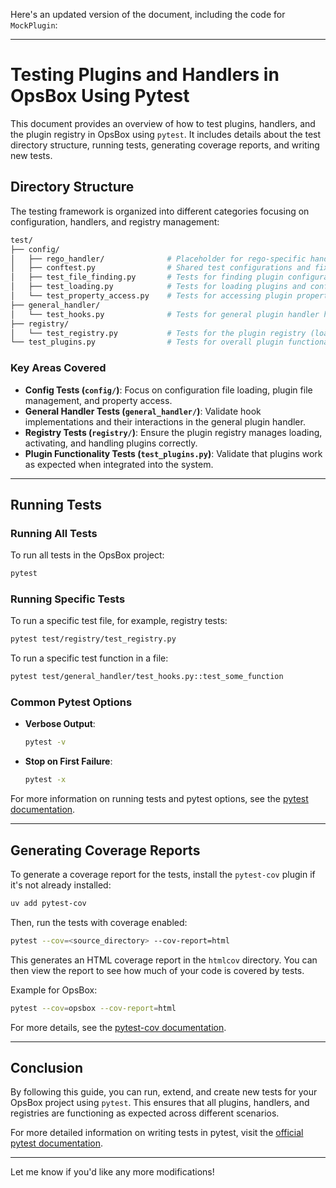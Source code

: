 Here's an updated version of the document, including the code for `MockPlugin`:

---

# Testing Plugins and Handlers in OpsBox Using Pytest

This document provides an overview of how to test plugins, handlers, and the plugin registry in OpsBox using `pytest`. It includes details about the test directory structure, running tests, generating coverage reports, and writing new tests.

## Directory Structure

The testing framework is organized into different categories focusing on configuration, handlers, and registry management:

```bash
test/
├── config/
│   ├── rego_handler/              # Placeholder for rego-specific handler tests
│   ├── conftest.py                # Shared test configurations and fixtures
│   ├── test_file_finding.py       # Tests for finding plugin configuration files
│   ├── test_loading.py            # Tests for loading plugins and configs
│   └── test_property_access.py    # Tests for accessing plugin properties post-loading
├── general_handler/
│   └── test_hooks.py              # Tests for general plugin handler hooks
├── registry/
│   └── test_registry.py           # Tests for the plugin registry (loading, activating)
└── test_plugins.py                # Tests for overall plugin functionality
```

### Key Areas Covered

- **Config Tests (`config/`)**: Focus on configuration file loading, plugin file management, and property access.
- **General Handler Tests (`general_handler/`)**: Validate hook implementations and their interactions in the general plugin handler.
- **Registry Tests (`registry/`)**: Ensure the plugin registry manages loading, activating, and handling plugins correctly.
- **Plugin Functionality Tests (`test_plugins.py`)**: Validate that plugins work as expected when integrated into the system.

---

## Running Tests

### Running All Tests

To run all tests in the OpsBox project:

```bash
pytest
```

### Running Specific Tests

To run a specific test file, for example, registry tests:

```bash
pytest test/registry/test_registry.py
```

To run a specific test function in a file:

```bash
pytest test/general_handler/test_hooks.py::test_some_function
```

### Common Pytest Options

- **Verbose Output**:  
   ```bash
   pytest -v
   ```
  
- **Stop on First Failure**:  
   ```bash
   pytest -x
   ```

For more information on running tests and pytest options, see the [pytest documentation](https://docs.pytest.org/en/latest/how-to/usage.html).

---

## Generating Coverage Reports

To generate a coverage report for the tests, install the `pytest-cov` plugin if it's not already installed:

```bash
uv add pytest-cov
```

Then, run the tests with coverage enabled:

```bash
pytest --cov=<source_directory> --cov-report=html
```

This generates an HTML coverage report in the `htmlcov` directory. You can then view the report to see how much of your code is covered by tests.

Example for OpsBox:

```bash
pytest --cov=opsbox --cov-report=html
```

For more details, see the [pytest-cov documentation](https://pytest-cov.readthedocs.io/en/latest/).




---

## Conclusion

By following this guide, you can run, extend, and create new tests for your OpsBox project using `pytest`. This ensures that all plugins, handlers, and registries are functioning as expected across different scenarios.

For more detailed information on writing tests in pytest, visit the [official pytest documentation](https://docs.pytest.org/en/latest/contents.html).

---

Let me know if you'd like any more modifications!